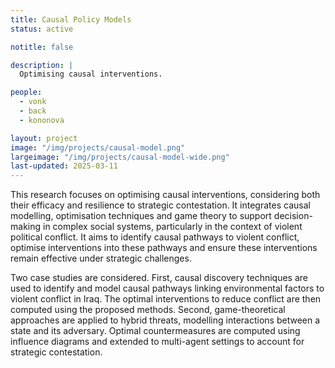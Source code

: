 ```yaml
---
title: Causal Policy Models
status: active

notitle: false

description: |
  Optimising causal interventions.

people:
  - vonk
  - back
  - kononova

layout: project
image: "/img/projects/causal-model.png"
largeimage: "/img/projects/causal-model-wide.png"
last-updated: 2025-03-11
---
```



This research focuses on optimising causal interventions, considering both their efficacy and resilience to strategic contestation. It integrates causal modelling, optimisation techniques and game theory to support decision-making in complex social systems, particularly in the context of violent political conflict. It aims to identify causal pathways to violent conflict, optimise interventions into these pathways and ensure these interventions remain effective under strategic challenges.


Two case studies are considered. First, causal discovery techniques are used to identify and model causal pathways linking environmental factors to violent conflict in Iraq. The optimal interventions to reduce conflict are then computed using the proposed methods. Second, game-theoretical approaches are applied to hybrid threats, modelling interactions between a state and its adversary. Optimal countermeasures are computed using influence diagrams and extended to multi-agent settings to account for strategic contestation.
